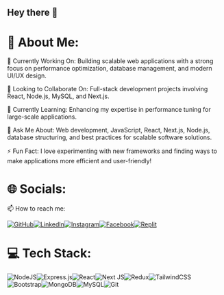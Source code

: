 ## Hey there 👋

# 💫 About Me:
🔭 Currently Working On:
Building scalable web applications with a strong focus on performance optimization, database management, and modern UI/UX design.

👯 Looking to Collaborate On:
Full-stack development projects involving React, Node.js, MySQL, and Next.js.

🌱 Currently Learning:
Enhancing my expertise in performance tuning for large-scale applications.

💬 Ask Me About:
Web development, JavaScript, React, Next.js, Node.js, database structuring, and best practices for scalable software solutions.

⚡ Fun Fact:
I love experimenting with new frameworks and finding ways to make applications more efficient and user-friendly!

# 🌐 Socials:
📫 How to reach me: 

[![GitHub](https://img.shields.io/badge/GitHub-%2312100E.svg?logo=github&logoColor=white)](https://github.com/ItsAnjaliSharma)[![LinkedIn](https://img.shields.io/badge/LinkedIn-%230077B5.svg?logo=linkedin&logoColor=white)](https://www.linkedin.com/in/anjali-sharma-746587259/)[![Instagram](https://img.shields.io/badge/Instagram-%23E4405F.svg?logo=Instagram&logoColor=white)](https://www.instagram.com/anjali_anji2001/)[![Facebook](https://img.shields.io/badge/Facebook-%231877F2.svg?logo=Facebook&logoColor=white)](https://www.facebook.com/profile.php?id=100027666734646)[![Replit](https://img.shields.io/badge/Replit-%230D101E.svg?logo=Replit&logoColor=white)](https://replit.com/@anjalianji2001)  


# 💻 Tech Stack:
![NodeJS](https://img.shields.io/badge/node.js-6DA55F?style=for-the-badge&logo=node.js&logoColor=white)![Express.js](https://img.shields.io/badge/express.js-%23404d59.svg?style=for-the-badge&logo=express&logoColor=%2361DAFB)![React](https://img.shields.io/badge/react-%2320232a.svg?style=for-the-badge&logo=react&logoColor=%2361DAFB)![Next JS](https://img.shields.io/badge/Next-black?style=for-the-badge&logo=next.js&logoColor=white)![Redux](https://img.shields.io/badge/redux-%23593d88.svg?style=for-the-badge&logo=redux&logoColor=white)![TailwindCSS](https://img.shields.io/badge/tailwindcss-%2338B2AC.svg?style=for-the-badge&logo=tailwind-css&logoColor=white)![Bootstrap](https://img.shields.io/badge/bootstrap-%23563D7C.svg?style=for-the-badge&logo=bootstrap&logoColor=white)![MongoDB](https://img.shields.io/badge/MongoDB-%234ea94b.svg?style=for-the-badge&logo=mongodb&logoColor=white)![MySQL](https://img.shields.io/badge/mysql-%2300f.svg?style=for-the-badge&logo=mysql&logoColor=white)![Git](https://img.shields.io/badge/git-%23F05033.svg?style=for-the-badge&logo=git&logoColor=white)  



